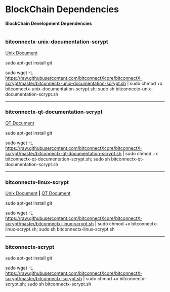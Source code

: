 # BlockChain Dependencies

**BlockChain Development Dependencies**

#

### bitconnectx-unix-documentation-scrypt

[Unix Document](https://github.com/bitconnectCoin/bitconnectX/blob/master/doc/build-unix.txt "Unix Document")

sudo apt-get install git

sudo wget -L https://raw.githubusercontent.com/bitconnectXcore/bitconnectX-scrypt/master/bitconnectx-unix-documentation-scrypt.sh | sudo chmod +x bitconnectx-unix-documentation-scrypt.sh; sudo sh bitconnectx-unix-documentation-scrypt.sh

---

### bitconnectx-qt-documentation-scrypt

[QT Document](https://github.com/bitconnectCoin/bitconnectX/blob/master/doc/readme-qt.rst "QT Document")

sudo apt-get install git

sudo wget -L https://raw.githubusercontent.com/bitconnectXcore/bitconnectX-scrypt/master/bitconnectx-qt-documentation-scrypt.sh | sudo chmod +x bitconnectx-qt-documentation-scrypt.sh; sudo sh bitconnectx-qt-documentation-scrypt.sh

---

### bitconnectx-linux-scrypt

[Unix Document](https://github.com/bitconnectCoin/bitconnectX/blob/master/doc/build-unix.txt "Unix Document") **|** [QT Document](https://github.com/bitconnectCoin/bitconnectX/blob/master/doc/readme-qt.rst "QT Document")

sudo apt-get install git

sudo wget -L https://raw.githubusercontent.com/bitconnectXcore/bitconnectX-scrypt/master/bitconnectx-linux-scrypt.sh | sudo chmod +x bitconnectx-linux-scrypt.sh; sudo sh bitconnectx-linux-scrypt.sh

---

### bitconnectx-scrypt

sudo apt-get install git

sudo wget -L https://raw.githubusercontent.com/bitconnectXcore/bitconnectX-scrypt/master/bitconnectx-scrypt.sh | sudo chmod +x bitconnectx-scrypt.sh; sudo sh bitconnectx-scrypt.sh
